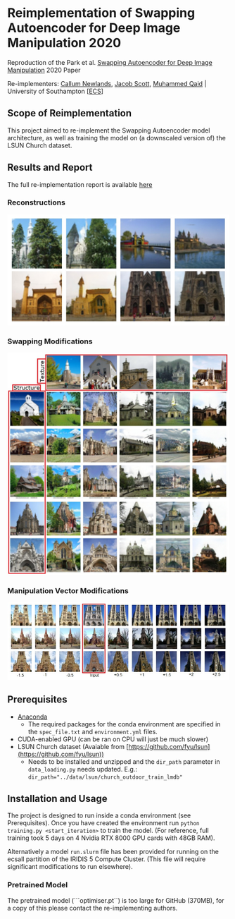 # Reimplementation of Swapping Autoencoder for Deep Image Manipulation 2020
Reproduction of the Park et al. [Swapping Autoencoder for Deep Image Manipulation](https://arxiv.org/pdf/2007.00653v1.pdf) 2020 Paper

Re-implementers: [Callum Newlands](mailto:cn2g18@soton.ac.uk), [Jacob Scott](mailto:js11g18@soton.ac.uk), [Muhammed Qaid](mailto:mq1g18@soton.ac.uk) | University of Southampton [[ECS](https://www.ecs.soton.ac.uk/)]

## Scope of Reimplementation

This project aimed to re-implement the Swapping Autoencoder model architecture, as well as training the model on 
(a downscaled version of) the LSUN Church dataset.

## Results and Report
The full re-implementation report is available [here](https://github.com/COMP6248-Reproducability-Challenge/Swapping-Autoencoder-for-Deep-Image-Manipulation-Reproduction/blob/main/report.pdf)

### Reconstructions
![Examples of reconstructions](https://github.com/COMP6248-Reproducability-Challenge/Swapping-Autoencoder-for-Deep-Image-Manipulation-Reproduction/blob/main/results/recon54.jpg?raw=true)

### Swapping Modifications
![Examples of swapping manipulations](https://github.com/COMP6248-Reproducability-Challenge/Swapping-Autoencoder-for-Deep-Image-Manipulation-Reproduction/blob/main/results/swap33-labelled.jpg?raw=true)

### Manipulation Vector Modifications
![Examples of manipulation vector interpolation manipulations](https://github.com/COMP6248-Reproducability-Challenge/Swapping-Autoencoder-for-Deep-Image-Manipulation-Reproduction/blob/main/results/day-night.jpg?raw=true)

## Prerequisites

* [Anaconda](https://www.anaconda.com/) 
  * The required packages for the conda environment are specified in the ```spec_file.txt``` and ```environment.yml``` files.
* CUDA-enabled GPU (can be ran on CPU will just be much slower)
* LSUN Church dataset (Avaiable from [https://github.com/fyu/lsun](https://github.com/fyu/lsun))
  * Needs to be installed and unzipped and the ```dir_path``` parameter in ```data_loading.py``` needs updated.
  E.g.: ```dir_path="../data/lsun/church_outdoor_train_lmdb"```

## Installation and Usage

The project is designed to run inside a conda environment (see Prerequisites). Once you have created the environment run ```python training.py <start_iteration>``` to train the model.
(For reference, full training took 5 days on 4 Nvidia RTX 8000 GPU cards with 48GB RAM).

Alternatively a model ```run.slurm``` file has been provided for running on the ecsall partition of the IRIDIS 5 Compute Cluster. 
(This file will require significant modifications to run elsewhere).

### Pretrained Model
The pretrained model (```optimiser.pt``) is too large for GitHub (370MB), for a copy of this please contact the re-implementing authors.

